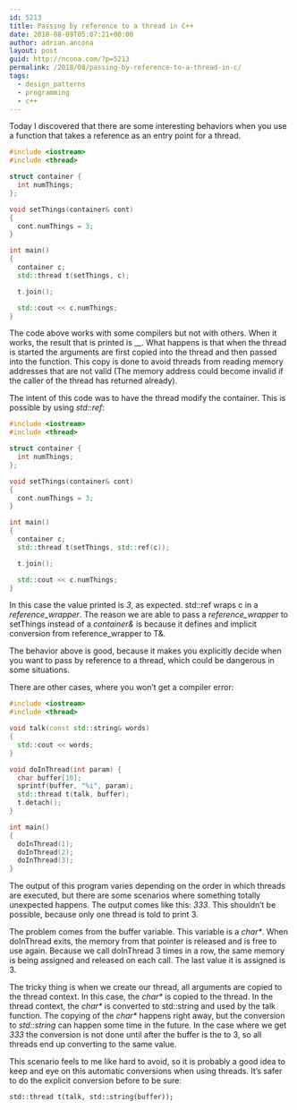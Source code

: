 ```yaml
---
id: 5213
title: Passing by reference to a thread in C++
date: 2018-08-09T05:07:21+00:00
author: adrian.ancona
layout: post
guid: http://ncona.com/?p=5213
permalink: /2018/08/passing-by-reference-to-a-thread-in-c/
tags:
  - design_patterns
  - programming
  - c++
---
```

Today I discovered that there are some interesting behaviors when you use a function that takes a reference as an entry point for a thread.

```cpp
#include <iostream>
#include <thread>

struct container {
  int numThings;
};

void setThings(container& cont)
{
  cont.numThings = 3;
}

int main()
{
  container c;
  std::thread t(setThings, c);

  t.join();

  std::cout << c.numThings;
}
```

<!--more-->

The code above works with some compilers but not with others. When it works, the result that is printed is __. What happens is that when the thread is started the arguments are first copied into the thread and then passed into the function. This copy is done to avoid threads from reading memory addresses that are not valid (The memory address could become invalid if the caller of the thread has returned already).

The intent of this code was to have the thread modify the container. This is possible by using _std::ref_:

```cpp
#include <iostream>
#include <thread>

struct container {
  int numThings;
};

void setThings(container& cont)
{
  cont.numThings = 3;
}

int main()
{
  container c;
  std::thread t(setThings, std::ref(c));

  t.join();

  std::cout << c.numThings;
}
```

In this case the value printed is _3_, as expected. std::ref wraps c in a _reference_wrapper<container>_. The reason we are able to pass a _reference_wrapper<container>_ to setThings instead of a _container&_ is because it defines and implicit conversion from reference_wrapper<T> to T&.

The behavior above is good, because it makes you explicitly decide when you want to pass by reference to a thread, which could be dangerous in some situations.

There are other cases, where you won&#8217;t get a compiler error:

```cpp
#include <iostream>
#include <thread>

void talk(const std::string& words)
{
  std::cout << words;
}

void doInThread(int param) {
  char buffer[10];
  sprintf(buffer, "%i", param);
  std::thread t(talk, buffer);
  t.detach();
}

int main()
{
  doInThread(1);
  doInThread(2);
  doInThread(3);
}
```

The output of this program varies depending on the order in which threads are executed, but there are some scenarios where something totally unexpected happens. The output comes like this: _333_. This shouldn&#8217;t be possible, because only one thread is told to print 3.

The problem comes from the buffer variable. This variable is a _char*_. When doInThread exits, the memory from that pointer is released and is free to use again. Because we call doInThread 3 times in a row, the same memory is being assigned and released on each call. The last value it is assigned is 3.

The tricky thing is when we create our thread, all arguments are copied to the thread context. In this case, the _char*_ is copied to the thread. In the thread context, the _char*_ is converted to std::string and used by the talk function. The copying of the _char*_ happens right away, but the conversion to _std::string_ can happen some time in the future. In the case where we get _333_ the conversion is not done until after the buffer is the to 3, so all threads end up converting to the same value.

This scenario feels to me like hard to avoid, so it is probably a good idea to keep and eye on this automatic conversions when using threads. It&#8217;s safer to do the explicit conversion before to be sure:

```
std::thread t(talk, std::string(buffer));
```
